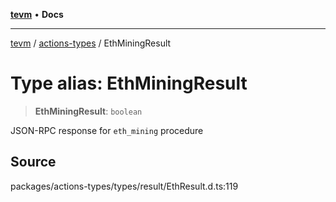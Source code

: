 [**tevm**](../../README.md) • **Docs**

***

[tevm](../../modules.md) / [actions-types](../README.md) / EthMiningResult

# Type alias: EthMiningResult

> **EthMiningResult**: `boolean`

JSON-RPC response for `eth_mining` procedure

## Source

packages/actions-types/types/result/EthResult.d.ts:119
